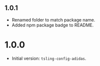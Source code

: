 ## 1.0.1

- Renamed folder to match package name.
- Added npm package badge to README.

# 1.0.0

- Initial version: `tsling-config-adidas`.
